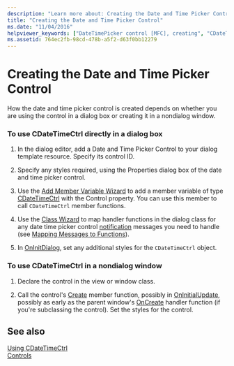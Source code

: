 ```yaml
---
description: "Learn more about: Creating the Date and Time Picker Control"
title: "Creating the Date and Time Picker Control"
ms.date: "11/04/2016"
helpviewer_keywords: ["DateTimePicker control [MFC], creating", "CDateTimeCtrl class [MFC], creating"]
ms.assetid: 764ec2fb-98cd-478b-a5f2-d63f0bb12279
---
```

# Creating the Date and Time Picker Control

How the date and time picker control is created depends on whether you are using the control in a dialog box or creating it in a nondialog window.

### To use CDateTimeCtrl directly in a dialog box

1. In the dialog editor, add a Date and Time Picker Control to your dialog template resource. Specify its control ID.

1. Specify any styles required, using the Properties dialog box of the date and time picker control.

1. Use the [Add Member Variable Wizard](../ide/adding-a-member-variable-visual-cpp.md) to add a member variable of type [CDateTimeCtrl](reference/cdatetimectrl-class.md) with the Control property. You can use this member to call `CDateTimeCtrl` member functions.

1. Use the [Class Wizard](reference/mfc-class-wizard.md) to map handler functions in the dialog class for any date time picker control [notification](processing-notification-messages-in-date-and-time-picker-controls.md) messages you need to handle (see [Mapping Messages to Functions](reference/mapping-messages-to-functions.md)).

1. In [OnInitDialog](reference/cdialog-class.md#oninitdialog), set any additional styles for the `CDateTimeCtrl` object.

### To use CDateTimeCtrl in a nondialog window

1. Declare the control in the view or window class.

1. Call the control's [Create](reference/ctabctrl-class.md#create) member function, possibly in [OnInitialUpdate](reference/cview-class.md#oninitialupdate), possibly as early as the parent window's [OnCreate](reference/cwnd-class.md#oncreate) handler function (if you're subclassing the control). Set the styles for the control.

## See also

[Using CDateTimeCtrl](using-cdatetimectrl.md)<br/>
[Controls](controls-mfc.md)
